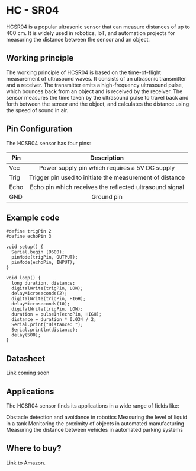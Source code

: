 # HC - SR04
HCSR04 is a popular ultrasonic sensor that can measure distances of up to 400 cm. It is widely used in robotics, IoT, and automation projects for measuring the distance between the sensor and an object.

Working principle
------------------
The working principle of HCSR04 is based on the time-of-flight measurement of ultrasound waves. It consists of an ultrasonic transmitter and a receiver. The transmitter emits a high-frequency ultrasound pulse, which bounces back from an object and is received by the receiver. The sensor measures the time taken by the ultrasound pulse to travel back and forth between the sensor and the object, and calculates the distance using the speed of sound in air.

Pin Configuration
------------------
The HCSR04 sensor has four pins:

| Pin        | Description           |
| ------------- |:-------------:|
| Vcc    | Power supply pin which requires a 5V DC supply |
| Trig    | Trigger pin used to initiate the measurement of distance      |
| Echo | Echo pin which receives the reflected ultrasound signal    |   
| GND    | Ground pin |


Example code
------------------

```
#define trigPin 2
#define echoPin 3

void setup() {
  Serial.begin (9600);
  pinMode(trigPin, OUTPUT);
  pinMode(echoPin, INPUT);
}

void loop() {
  long duration, distance;
  digitalWrite(trigPin, LOW);
  delayMicroseconds(2);
  digitalWrite(trigPin, HIGH);
  delayMicroseconds(10);
  digitalWrite(trigPin, LOW);
  duration = pulseIn(echoPin, HIGH);
  distance = duration * 0.034 / 2;
  Serial.print("Distance: ");
  Serial.println(distance);
  delay(500);
}
```


Datasheet
------------------
Link coming soon



Applications
------------------
The HCSR04 sensor finds its applications in a wide range of fields like:

Obstacle detection and avoidance in robotics
Measuring the level of liquid in a tank
Monitoring the proximity of objects in automated manufacturing
Measuring the distance between vehicles in automated parking systems


Where to buy?
------------------
Link to Amazon.
